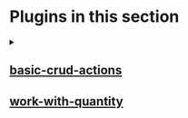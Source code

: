 # Plugins in this section

<details>

<summary>

## [basic-crud-actions](basic-crud-actions)
## [work-with-quantity](work-with-quantity)

</summary>

<details>

<summary>

#### Flows

</summary>

* [Create a content](basic-crud-actions/src/main/resources/slimsgate.xml#L9)
* [Fetch some content](basic-crud-actions/src/main/resources/slimsgate.xml#L26)
* [Delete some content](basic-crud-actions/src/main/resources/slimsgate.xml#L69)
* [Update some content](basic-crud-actions/src/main/resources/slimsgate.xml#L120)
* [work with quantity](basic-crud-actions/src/main/resources/slimsgate.xml#L6)

</details>

<details>

<summary>

#### Slimsgate API Services demonstrated

</summary>

* Using Dao\<SomeClass\> to modify records (in this case, Content) 
  * [Creating Content](basic-crud-actions/src/main/java/com/genohm/slims/custom/beans/CreateAContent.java#L63)
  * [Deleting Content](basic-crud-actions/src/main/java/com/genohm/slims/custom/beans/DeleteSomeContent.java#L113)
  * [Updating Content](basic-crud-actions/src/main/java/com/genohm/slims/custom/beans/UpdateSomeContent.java#L71)
* Converting Display Values to PK's in Foreign key fields with [ConvertRecordsService](basic-crud-actions/src/main/java/com/genohm/slims/custom/beans/CreateAContent.java#L60)
  * **Please check out the [note in the readme regarding ConvertRecordsService](basic-crud-actions/readme.md#L8) to learn more about using this tricky but handy service.**
* Getting database table names with [DaoConstants](basic-crud-actions/src/main/java/com/genohm/slims/custom/beans/CreateAContent.java#L60)
* Fetching Maps<> that include custom fields
  * [ContentRecordQueries](basic-crud-actions/src/main/java/com/genohm/slims/custom/beans/FetchSomeContent.java#L87) 
  * [ContentTypeRecordQueries](basic-crud-actions/src/main/java/com/genohm/slims/custom/beans/FetchSomeContent.java#L82)
* Fetching custom Class objects without custom fields
  * [ContentQueries](basic-crud-actions/src/main/java/com/genohm/slims/custom/beans/FetchSomeContent.java#L107) 
  * [ContentTypeQueries](basic-crud-actions/src/main/java/com/genohm/slims/custom/beans/FetchSomeContent.java#L103)
* Using Meta classes for default field names 
  * [ContentMeta](basic-crud-actions/src/main/java/com/genohm/slims/custom/beans/FetchSomeContent.java#L88) 
  * [ContentTypeMeta](basic-crud-actions/src/main/java/com/genohm/slims/custom/beans/FetchSomeContent.java#L89)
* Building complex fetches with [FetchRequest](basic-crud-actions/src/main/java/com/genohm/slims/custom/beans/DeleteSomeContent.java#L91)
* Throwing errors for users with [SlimsGateErrorException](basic-crud-actions/src/main/java/com/genohm/slims/custom/beans/DeleteSomeContent.java#L115)
* Accessing inputs on step forms with [SlimsFlowInitParam](basic-crud-actions/src/main/java/com/genohm/slims/custom/beans/DeleteSomeContent.java#L73)
* Using *StringUtil* to assist with casting Objects
  * [Casting to Integer](basic-crud-actions/src/main/java/com/genohm/slims/custom/beans/DeleteSomeContent.java#L77)
  * [Casting to String](basic-crud-actions/src/main/java/com/genohm/slims/custom/beans/DeleteSomeContent.java#L111)
  * [Casting to Long[]](basic-crud-actions/src/main/java/com/genohm/slims/custom/beans/UpdateSomeContent.java#L60)
* Accessing checked-off records with *SLIMS_SELECT_SAMPLES*
  * [Slimsgate.xml configuration to require items be checked off](basic-crud-actions/src/main/resources/slimsgate.xml#L128)
  * [Accessing the pk's of checked-off items in your code](basic-crud-actions/src/main/java/com/genohm/slims/custom/beans/UpdateSomeContent.java#L60)
* Casting/Converting a Map\<String, Object\> quantity value to a Quantity Object [QuantityService](basic-crud-actions/src/main/java/com/genohm/slims/custom/beans/WorkWithQuantityBean.java#L48)
* Create a Quantity Object with an amount and a unit [Quantity](basic-crud-actions/src/main/java/com/genohm/slims/custom/beans/WorkWithQuantityBean.java#L52)
* Convert a Quantity from one Unit to another Unit 
  * [UnitService](basic-crud-actions/src/main/java/com/genohm/slims/custom/beans/WorkWithQuantityBean.java#L52)
  * [UnitService](basic-crud-actions/src/main/java/com/genohm/slims/custom/beans/WorkWithQuantityBean.java#L64)
* Perform a comparison between two Quantities [Quantity.compareTo](basic-crud-actions/src/main/java/com/genohm/slims/custom/beans/WorkWithQuantityBean.java#L54)
* Subtract one Quantity from another Quantity [Quantity.substract](basic-crud-actions/src/main/java/com/genohm/slims/custom/beans/WorkWithQuantityBean.java#L61)
  * **Please check out the Quantity class to see other (similar) available methods**
</details>
</details>
